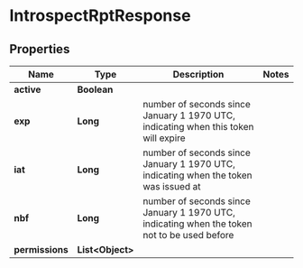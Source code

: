 
# IntrospectRptResponse

## Properties
Name | Type | Description | Notes
------------ | ------------- | ------------- | -------------
**active** | **Boolean** |  | 
**exp** | **Long** | number of seconds since January 1 1970 UTC, indicating when this token will expire | 
**iat** | **Long** | number of seconds since January 1 1970 UTC, indicating when the token was issued at | 
**nbf** | **Long** | number of seconds since January 1 1970 UTC, indicating when the token not to be used before | 
**permissions** | **List&lt;Object&gt;** |  | 



